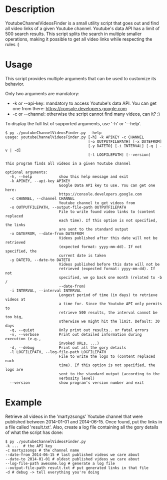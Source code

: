 # Description
YoutubeChannelVideosFinder is a small utility script that goes out and find all video links of a given Youtube channel.
Youtube's data API has a limit of 500 search results. This script splits the search in multiple smaller operations, making it possible to get all video links while respecting the rules :)

# Usage
This script provides multiple arguments that can be used to customize its behavior.

Only two arguments are mandatory:
* -k or --api-key: mandatory to access Youtube's data API. You can get one from there: https://console.developers.google.com
* -c or --channel: otherwise the script cannot find many videos, can it? :)

To display the full list of supported arguments, use '-h' or '--help'.

	$ py ./youtubeChannelVideosFinder.py --help
	usage: youtubeChannelVideosFinder.py [-h] -k APIKEY -c CHANNEL
										 [-o OUTPUTFILEPATH] [-x DATEFROM]
										 [-y DATETO] [-i INTERVAL] [-q | -v | -d]
										 [-l LOGFILEPATH] [--version]

	This program finds all videos in a given Youtube channel

	optional arguments:
	  -h, --help            show this help message and exit
	  -k APIKEY, --api-key APIKEY
							Google Data API key to use. You can get one here:
							https://console.developers.google.com
	  -c CHANNEL, --channel CHANNEL
							Youtube channel to get videos from
	  -o OUTPUTFILEPATH, --output-file-path OUTPUTFILEPATH
							File to write found video links to (content replaced
							each time). If this option is not specified, the links
							are sent to the standard output
	  -x DATEFROM, --date-from DATEFROM
							Videos published after this date will not be retrieved
							(expected format: yyyy-mm-dd). If not specified, the
							current date is taken
	  -y DATETO, --date-to DATETO
							Videos published before this date will not be
							retrieved (expected format: yyyy-mm-dd). If not
							specified, we go back one month (related to -b /
							--date-from)
	  -i INTERVAL, --interval INTERVAL
							Longest period of time (in days) to retrieve videos at
							a time for. Since the Youtube API only permits to
							retrieve 500 results, the interval cannot be too big,
							otherwise we might hit the limit. Default: 30 days
	  -q, --quiet           Only print out results.. or fatal errors
	  -v, --verbose         Print out detailed information during execution (e.g.,
							invoked URLs, ...)
	  -d, --debug           Print out all the gory details
	  -l LOGFILEPATH, --log-file-path LOGFILEPATH
							File to write the logs to (content replaced each
							time). If this option is not specified, the logs are
							sent to the standard output (according to the
							verbosity level)
	  --version             show program's version number and exit

# Example
Retrieve all videos in the 'martyzsongs' Youtube channel that were published between 2014-01-01 and 2014-06-15. Once found, put the links in a file called 'result.txt'. Also, create a log file containing all the gory details of what the script has done:

	$ py ./youtubeChannelVideosFinder.py 
	-k ...  # the API key
	-c martyzsongs # the channel name 
	--date-from 2014-06-15 # last published videos we care about
	--date-to 2014-01-01 # oldest published videos we care about
	--log-file-path awesome.log # generate a log file
	--output-file-path result.txt # put generated links in that file
	-d # debug -> tell everything you're doing
